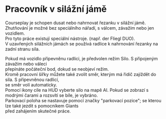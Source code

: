 # Pracovník v silážní jámě  
Courseplay je schopen dusat nebo nahrnovat řezanku v silážní jámě.  
Zhutňování je možné bez speciálního nářadí, s válcem, závažím nebo jen vozidlem.  
Pro tyto práce existují speciální nástroje. (např. der Fliegl DUO).  
V uzavřených silážních jámách se používá radlice k nahrnování řezanky na zadní stranu sila.  


  
Pokud má vozidlo připevněnu radlici, je předvolen režim Silo. S připojeným závažím nebo váleci  
přepínáte počáteční bod, dokud se neobjeví režim.  
Kromě pracovní šířky můžete také zvolit směr, kterým má řidič zajíždět do sila. S připevněnou radlicí,  
se směr volí automaticky.  
Pomocí ikony cíle na HUD vyberte silo na mapě AI. Pokud se zobrazí s modrými čarami a rozsvítí se bíle, je vybráno.  
Parkovací poloha se nastavuje pomocí značky "parkovací pozice"; se kterou lze také jezdit s pomocníkem Giants  
před zahájením skutečné práce.  



